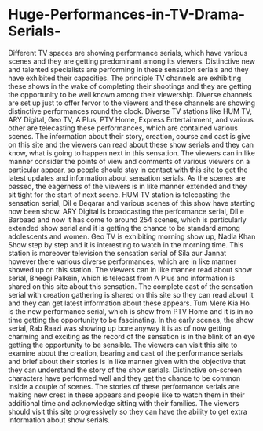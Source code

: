 # Huge-Performances-in-TV-Drama-Serials-
Different TV spaces are showing performance serials, which have various scenes and they are getting predominant among its viewers. Distinctive new and talented specialists are performing in these sensation serials and they have exhibited their capacities. The principle TV channels are exhibiting these shows in the wake of completing their shootings and they are getting the opportunity to be well known among their viewership. Diverse channels are set up just to offer fervor to the viewers and these channels are showing distinctive performances round the clock.  Diverse TV stations like HUM TV, ARY Digital, Geo TV, A Plus, PTV Home, Express Entertainment, and various other are telecasting these performances, which are contained various scenes. The information about their story, creation, course and cast is give on this site and the viewers can read about these show serials and they can know, what is going to happen next in this sensation. The viewers can in like manner consider the points of view and comments of various viewers on a particular appear, so people should stay in contact with this site to get the latest updates and information about sensation serials. As the scenes are passed, the eagerness of the viewers is in like manner extended and they sit tight for the start of next scene.  HUM TV station is telecasting the sensation serial, Dil e Beqarar and various scenes of this show have starting now been show. ARY Digital is broadcasting the performance serial, Dil e Barbaad and now it has come to around 254 scenes, which is particularly extended show serial and it is getting the chance to be standard among adolescents and women. Geo TV is exhibiting morning show up, Nadia Khan Show step by step and it is interesting to watch in the morning time. This station is moreover television the sensation serial of Sila aur Jannat however there various diverse performances, which are in like manner showed up on this station.  The viewers can in like manner read about show serial, Bheegi Palkein, which is telecast from A Plus and information is shared on this site about this sensation. The complete cast of the sensation serial with creation gathering is shared on this site so they can read about it and they can get latest information about these appears. Tum Mere Kia Ho is the new performance serial, which is show from PTV Home and it is in no time getting the opportunity to be fascinating. In the early scenes, the show serial, Rab Raazi was showing up bore anyway it is as of now getting charming and exciting as the record of the sensation is in the blink of an eye getting the opportunity to be sensible.  The viewers can visit this site to examine about the creation, bearing and cast of the performance serials and brief about their stories is in like manner given with the objective that they can understand the story of the show serials. Distinctive on-screen characters have performed well and they get the chance to be common inside a couple of scenes. The stories of these performance serials are making new crest in these appears and people like to watch them in their additional time and acknowledge sitting with their families. The viewers should visit this site progressively so they can have the ability to get extra information about show serials.
